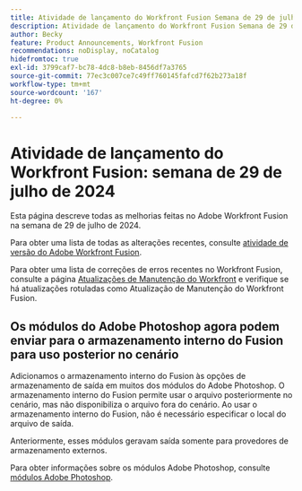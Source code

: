 ```yaml
---
title: Atividade de lançamento do Workfront Fusion Semana de 29 de julho de 2024
description: Atividade de lançamento do Workfront Fusion Semana de 29 de julho de 2024
author: Becky
feature: Product Announcements, Workfront Fusion
recommendations: noDisplay, noCatalog
hidefromtoc: true
exl-id: 3799caf7-bc78-4dc8-b8eb-8456df7a3765
source-git-commit: 77ec3c007ce7c49ff760145fafcd7f62b273a18f
workflow-type: tm+mt
source-wordcount: '167'
ht-degree: 0%

---
```


# Atividade de lançamento do Workfront Fusion: semana de 29 de julho de 2024

Esta página descreve todas as melhorias feitas no Adobe Workfront Fusion na semana de 29 de julho de 2024.

Para obter uma lista de todas as alterações recentes, consulte [atividade de versão do Adobe Workfront Fusion](/help/workfront-fusion/fusion-product-releases/fusion-release-activity.md).

Para obter uma lista de correções de erros recentes no Workfront Fusion, consulte a página [Atualizações de Manutenção do Workfront](https://experienceleague.adobe.com/docs/workfront-known-issues/releases/current-updates.html) e verifique se há atualizações rotuladas como Atualização de Manutenção do Workfront Fusion.

## Os módulos do Adobe Photoshop agora podem enviar para o armazenamento interno do Fusion para uso posterior no cenário

Adicionamos o armazenamento interno do Fusion às opções de armazenamento de saída em muitos dos módulos do Adobe Photoshop. O armazenamento interno do Fusion permite usar o arquivo posteriormente no cenário, mas não disponibiliza o arquivo fora do cenário. Ao usar o armazenamento interno do Fusion, não é necessário especificar o local do arquivo de saída.

Anteriormente, esses módulos geravam saída somente para provedores de armazenamento externos.

Para obter informações sobre os módulos Adobe Photoshop, consulte [módulos Adobe Photoshop](/help/workfront-fusion/references/apps-and-modules/adobe-connectors/adobe-photoshop-modules.md).
